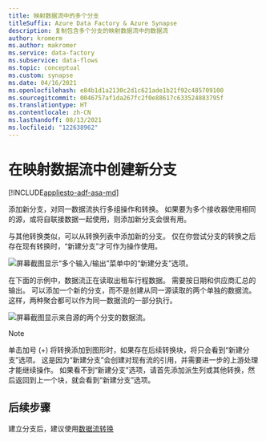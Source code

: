 ```yaml
---
title: 映射数据流中的多个分支
titleSuffix: Azure Data Factory & Azure Synapse
description: 复制包含多个分支的映射数据流中的数据流
author: kromerm
ms.author: makromer
ms.service: data-factory
ms.subservice: data-flows
ms.topic: conceptual
ms.custom: synapse
ms.date: 04/16/2021
ms.openlocfilehash: e84b1d1a2130c2d1c621ade1b21f92c485709100
ms.sourcegitcommit: 0046757af1da267fc2f0e88617c633524883795f
ms.translationtype: HT
ms.contentlocale: zh-CN
ms.lasthandoff: 08/13/2021
ms.locfileid: "122638962"
---
```

# <a name="creating-a-new-branch-in-mapping-data-flow"></a>在映射数据流中创建新分支

[!INCLUDE[appliesto-adf-asa-md](includes/appliesto-adf-asa-md.md)]

添加新分支，对同一数据流执行多组操作和转换。 如果要为多个接收器使用相同的源，或将自联接数据一起使用，则添加新分支会很有用。

与其他转换类似，可以从转换列表中添加新的分支。 仅在你尝试分支的转换之后存在现有转换时，“新建分支”才可作为操作使用。

![屏幕截图显示“多个输入/输出”菜单中的“新建分支”选项。](media/data-flow/new-branch2.png "添加新分支")

在下面的示例中，数据流正在读取出租车行程数据。 需要按日期和供应商汇总的输出。 可以添加一个新的分支，而不是创建从同一源读取的两个单独的数据流。 这样，两种聚合都可以作为同一数据流的一部分执行。 

![屏幕截图显示来自源的两个分支的数据流。](media/data-flow/new-branch.png "添加新分支")

> [!NOTE]
> 单击加号 (+) 将转换添加到图形时，如果存在后续转换块，将只会看到“新建分支”选项。 这是因为“新建分支”会创建对现有流的引用，并需要进一步的上游处理才能继续操作。 如果看不到“新建分支”选项，请首先添加派生列或其他转换，然后返回到上一个块，就会看到“新建分支”选项。

## <a name="next-steps"></a>后续步骤

建立分支后，建议使用[数据流转换](data-flow-transformation-overview.md)
